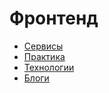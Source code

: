 # Фронтенд

- [Сервисы](./services/index.md)
- [Практика](./practice/index.md)
- [Технологии](./technologies/index.md)
- [Блоги](./blogs/index.md)
